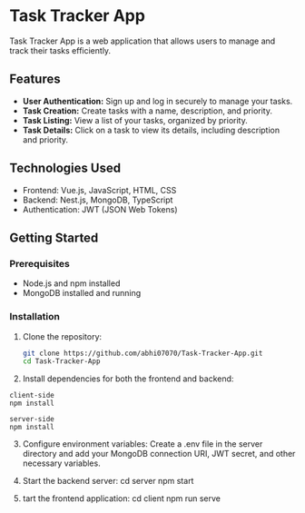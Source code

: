 # Task Tracker App

Task Tracker App is a web application that allows users to manage and track their tasks efficiently.

## Features

- **User Authentication:** Sign up and log in securely to manage your tasks.
- **Task Creation:** Create tasks with a name, description, and priority.
- **Task Listing:** View a list of your tasks, organized by priority.
- **Task Details:** Click on a task to view its details, including description and priority.

## Technologies Used

- Frontend: Vue.js, JavaScript, HTML, CSS
- Backend: Nest.js, MongoDB, TypeScript
- Authentication: JWT (JSON Web Tokens)

## Getting Started

### Prerequisites

- Node.js and npm installed
- MongoDB installed and running

### Installation

1. Clone the repository:

   ```bash
   git clone https://github.com/abhi07070/Task-Tracker-App.git
   cd Task-Tracker-App
   ```

2. Install dependencies for both the frontend and backend:

```
client-side
npm install

server-side
npm install
```

3. Configure environment variables:
   Create a .env file in the server directory and add your MongoDB connection URI, JWT secret, and other necessary variables.

4. Start the backend server:
   cd server
   npm start

5. tart the frontend application:
   cd client
   npm run serve
